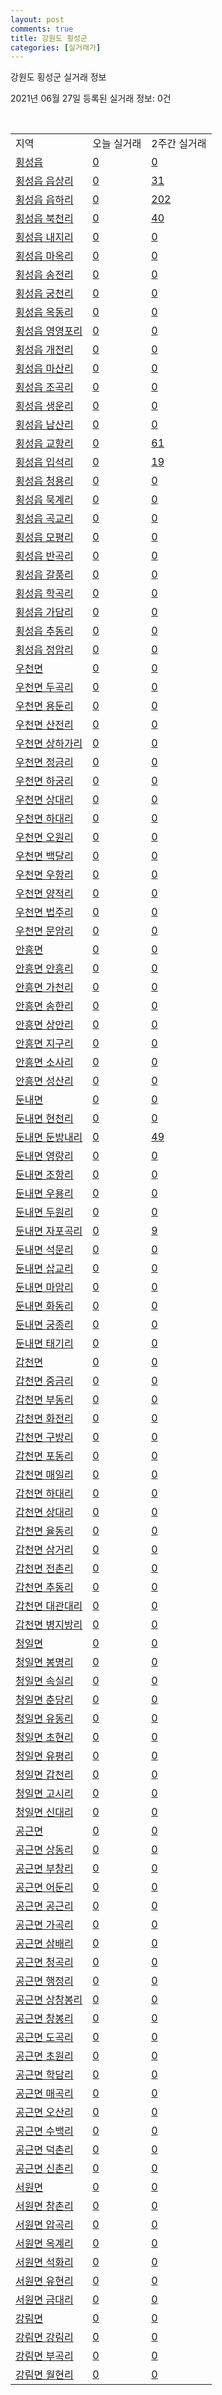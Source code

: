 ```yaml
---
layout: post
comments: true
title: 강원도 횡성군
categories: [실거래가]
---
```


강원도 횡성군 실거래 정보

2021년 06월 27일 등록된 실거래 정보: 0건

<script type="text/javascript">
  google.charts.load('current', {'packages':['corechart']});
  google.charts.setOnLoadCallback(drawChart);

  function drawChart() {
    var data = google.visualization.arrayToDataTable([['거래일', '매매', '전월세', '전매'], ['2020-06', 5, 1, 1], ['2020-07', 25, 14, 1], ['2020-08', 16, 13, 0], ['2020-09', 19, 6, 2], ['2020-10', 21, 8, 1], ['2020-11', 16, 3, 0], ['2020-12', 15, 5, 2], ['2021-01', 16, 4, 9], ['2021-02', 29, 5, 9], ['2021-03', 33, 8, 16], ['2021-04', 29, 10, 6], ['2021-05', 26, 11, 2], ['2021-06', 17, 3, 4]]);

    var options = {
      title: '최근 유형별 거래량 추이',
      legend: { position: 'bottom' }
    };

    var chart = new google.visualization.LineChart(document.getElementById('columnchart_material'));
    chart.draw(data, (options));
  }
</script>

<div id="columnchart_material" style="width: 450px; margin-left: -35px"></div>
<br>
<table class="sortable">
  <tr>
    <td>지역</td>
    <td>오늘 실거래</td>
    <td>2주간 실거래</td>
  </tr>

  
  <tr class="item">
    <td><a href="4273025000.html">횡성읍</a></td>
    <td><a href="4273025000.html">0</a></td>
    <td><a href="4273025000.html">0</a></td>
  </tr>
    

  <tr class="item">
    <td><a href="4273025021.html">횡성읍 읍상리</a></td>
    <td><a href="4273025021.html">0</a></td>
    <td><a href="4273025021.html">31</a></td>
  </tr>
    

  <tr class="item">
    <td><a href="4273025022.html">횡성읍 읍하리</a></td>
    <td><a href="4273025022.html">0</a></td>
    <td><a href="4273025022.html">202</a></td>
  </tr>
    

  <tr class="item">
    <td><a href="4273025023.html">횡성읍 북천리</a></td>
    <td><a href="4273025023.html">0</a></td>
    <td><a href="4273025023.html">40</a></td>
  </tr>
    

  <tr class="item">
    <td><a href="4273025024.html">횡성읍 내지리</a></td>
    <td><a href="4273025024.html">0</a></td>
    <td><a href="4273025024.html">0</a></td>
  </tr>
    

  <tr class="item">
    <td><a href="4273025025.html">횡성읍 마옥리</a></td>
    <td><a href="4273025025.html">0</a></td>
    <td><a href="4273025025.html">0</a></td>
  </tr>
    

  <tr class="item">
    <td><a href="4273025026.html">횡성읍 송전리</a></td>
    <td><a href="4273025026.html">0</a></td>
    <td><a href="4273025026.html">0</a></td>
  </tr>
    

  <tr class="item">
    <td><a href="4273025027.html">횡성읍 궁천리</a></td>
    <td><a href="4273025027.html">0</a></td>
    <td><a href="4273025027.html">0</a></td>
  </tr>
    

  <tr class="item">
    <td><a href="4273025028.html">횡성읍 옥동리</a></td>
    <td><a href="4273025028.html">0</a></td>
    <td><a href="4273025028.html">0</a></td>
  </tr>
    

  <tr class="item">
    <td><a href="4273025029.html">횡성읍 영영포리</a></td>
    <td><a href="4273025029.html">0</a></td>
    <td><a href="4273025029.html">0</a></td>
  </tr>
    

  <tr class="item">
    <td><a href="4273025030.html">횡성읍 개전리</a></td>
    <td><a href="4273025030.html">0</a></td>
    <td><a href="4273025030.html">0</a></td>
  </tr>
    

  <tr class="item">
    <td><a href="4273025031.html">횡성읍 마산리</a></td>
    <td><a href="4273025031.html">0</a></td>
    <td><a href="4273025031.html">0</a></td>
  </tr>
    

  <tr class="item">
    <td><a href="4273025032.html">횡성읍 조곡리</a></td>
    <td><a href="4273025032.html">0</a></td>
    <td><a href="4273025032.html">0</a></td>
  </tr>
    

  <tr class="item">
    <td><a href="4273025033.html">횡성읍 생운리</a></td>
    <td><a href="4273025033.html">0</a></td>
    <td><a href="4273025033.html">0</a></td>
  </tr>
    

  <tr class="item">
    <td><a href="4273025034.html">횡성읍 남산리</a></td>
    <td><a href="4273025034.html">0</a></td>
    <td><a href="4273025034.html">0</a></td>
  </tr>
    

  <tr class="item">
    <td><a href="4273025035.html">횡성읍 교항리</a></td>
    <td><a href="4273025035.html">0</a></td>
    <td><a href="4273025035.html">61</a></td>
  </tr>
    

  <tr class="item">
    <td><a href="4273025036.html">횡성읍 입석리</a></td>
    <td><a href="4273025036.html">0</a></td>
    <td><a href="4273025036.html">19</a></td>
  </tr>
    

  <tr class="item">
    <td><a href="4273025037.html">횡성읍 청용리</a></td>
    <td><a href="4273025037.html">0</a></td>
    <td><a href="4273025037.html">0</a></td>
  </tr>
    

  <tr class="item">
    <td><a href="4273025038.html">횡성읍 묵계리</a></td>
    <td><a href="4273025038.html">0</a></td>
    <td><a href="4273025038.html">0</a></td>
  </tr>
    

  <tr class="item">
    <td><a href="4273025039.html">횡성읍 곡교리</a></td>
    <td><a href="4273025039.html">0</a></td>
    <td><a href="4273025039.html">0</a></td>
  </tr>
    

  <tr class="item">
    <td><a href="4273025040.html">횡성읍 모평리</a></td>
    <td><a href="4273025040.html">0</a></td>
    <td><a href="4273025040.html">0</a></td>
  </tr>
    

  <tr class="item">
    <td><a href="4273025041.html">횡성읍 반곡리</a></td>
    <td><a href="4273025041.html">0</a></td>
    <td><a href="4273025041.html">0</a></td>
  </tr>
    

  <tr class="item">
    <td><a href="4273025042.html">횡성읍 갈풍리</a></td>
    <td><a href="4273025042.html">0</a></td>
    <td><a href="4273025042.html">0</a></td>
  </tr>
    

  <tr class="item">
    <td><a href="4273025043.html">횡성읍 학곡리</a></td>
    <td><a href="4273025043.html">0</a></td>
    <td><a href="4273025043.html">0</a></td>
  </tr>
    

  <tr class="item">
    <td><a href="4273025044.html">횡성읍 가담리</a></td>
    <td><a href="4273025044.html">0</a></td>
    <td><a href="4273025044.html">0</a></td>
  </tr>
    

  <tr class="item">
    <td><a href="4273025045.html">횡성읍 추동리</a></td>
    <td><a href="4273025045.html">0</a></td>
    <td><a href="4273025045.html">0</a></td>
  </tr>
    

  <tr class="item">
    <td><a href="4273025046.html">횡성읍 정암리</a></td>
    <td><a href="4273025046.html">0</a></td>
    <td><a href="4273025046.html">0</a></td>
  </tr>
    

  <tr class="item">
    <td><a href="4273031000.html">우천면</a></td>
    <td><a href="4273031000.html">0</a></td>
    <td><a href="4273031000.html">0</a></td>
  </tr>
    

  <tr class="item">
    <td><a href="4273031021.html">우천면 두곡리</a></td>
    <td><a href="4273031021.html">0</a></td>
    <td><a href="4273031021.html">0</a></td>
  </tr>
    

  <tr class="item">
    <td><a href="4273031022.html">우천면 용둔리</a></td>
    <td><a href="4273031022.html">0</a></td>
    <td><a href="4273031022.html">0</a></td>
  </tr>
    

  <tr class="item">
    <td><a href="4273031023.html">우천면 산전리</a></td>
    <td><a href="4273031023.html">0</a></td>
    <td><a href="4273031023.html">0</a></td>
  </tr>
    

  <tr class="item">
    <td><a href="4273031024.html">우천면 상하가리</a></td>
    <td><a href="4273031024.html">0</a></td>
    <td><a href="4273031024.html">0</a></td>
  </tr>
    

  <tr class="item">
    <td><a href="4273031025.html">우천면 정금리</a></td>
    <td><a href="4273031025.html">0</a></td>
    <td><a href="4273031025.html">0</a></td>
  </tr>
    

  <tr class="item">
    <td><a href="4273031026.html">우천면 하궁리</a></td>
    <td><a href="4273031026.html">0</a></td>
    <td><a href="4273031026.html">0</a></td>
  </tr>
    

  <tr class="item">
    <td><a href="4273031027.html">우천면 상대리</a></td>
    <td><a href="4273031027.html">0</a></td>
    <td><a href="4273031027.html">0</a></td>
  </tr>
    

  <tr class="item">
    <td><a href="4273031028.html">우천면 하대리</a></td>
    <td><a href="4273031028.html">0</a></td>
    <td><a href="4273031028.html">0</a></td>
  </tr>
    

  <tr class="item">
    <td><a href="4273031029.html">우천면 오원리</a></td>
    <td><a href="4273031029.html">0</a></td>
    <td><a href="4273031029.html">0</a></td>
  </tr>
    

  <tr class="item">
    <td><a href="4273031030.html">우천면 백달리</a></td>
    <td><a href="4273031030.html">0</a></td>
    <td><a href="4273031030.html">0</a></td>
  </tr>
    

  <tr class="item">
    <td><a href="4273031031.html">우천면 우항리</a></td>
    <td><a href="4273031031.html">0</a></td>
    <td><a href="4273031031.html">0</a></td>
  </tr>
    

  <tr class="item">
    <td><a href="4273031032.html">우천면 양적리</a></td>
    <td><a href="4273031032.html">0</a></td>
    <td><a href="4273031032.html">0</a></td>
  </tr>
    

  <tr class="item">
    <td><a href="4273031033.html">우천면 법주리</a></td>
    <td><a href="4273031033.html">0</a></td>
    <td><a href="4273031033.html">0</a></td>
  </tr>
    

  <tr class="item">
    <td><a href="4273031034.html">우천면 문암리</a></td>
    <td><a href="4273031034.html">0</a></td>
    <td><a href="4273031034.html">0</a></td>
  </tr>
    

  <tr class="item">
    <td><a href="4273032000.html">안흥면</a></td>
    <td><a href="4273032000.html">0</a></td>
    <td><a href="4273032000.html">0</a></td>
  </tr>
    

  <tr class="item">
    <td><a href="4273032021.html">안흥면 안흥리</a></td>
    <td><a href="4273032021.html">0</a></td>
    <td><a href="4273032021.html">0</a></td>
  </tr>
    

  <tr class="item">
    <td><a href="4273032022.html">안흥면 가천리</a></td>
    <td><a href="4273032022.html">0</a></td>
    <td><a href="4273032022.html">0</a></td>
  </tr>
    

  <tr class="item">
    <td><a href="4273032023.html">안흥면 송한리</a></td>
    <td><a href="4273032023.html">0</a></td>
    <td><a href="4273032023.html">0</a></td>
  </tr>
    

  <tr class="item">
    <td><a href="4273032024.html">안흥면 상안리</a></td>
    <td><a href="4273032024.html">0</a></td>
    <td><a href="4273032024.html">0</a></td>
  </tr>
    

  <tr class="item">
    <td><a href="4273032025.html">안흥면 지구리</a></td>
    <td><a href="4273032025.html">0</a></td>
    <td><a href="4273032025.html">0</a></td>
  </tr>
    

  <tr class="item">
    <td><a href="4273032026.html">안흥면 소사리</a></td>
    <td><a href="4273032026.html">0</a></td>
    <td><a href="4273032026.html">0</a></td>
  </tr>
    

  <tr class="item">
    <td><a href="4273032027.html">안흥면 성산리</a></td>
    <td><a href="4273032027.html">0</a></td>
    <td><a href="4273032027.html">0</a></td>
  </tr>
    

  <tr class="item">
    <td><a href="4273033000.html">둔내면</a></td>
    <td><a href="4273033000.html">0</a></td>
    <td><a href="4273033000.html">0</a></td>
  </tr>
    

  <tr class="item">
    <td><a href="4273033021.html">둔내면 현천리</a></td>
    <td><a href="4273033021.html">0</a></td>
    <td><a href="4273033021.html">0</a></td>
  </tr>
    

  <tr class="item">
    <td><a href="4273033022.html">둔내면 둔방내리</a></td>
    <td><a href="4273033022.html">0</a></td>
    <td><a href="4273033022.html">49</a></td>
  </tr>
    

  <tr class="item">
    <td><a href="4273033023.html">둔내면 영랑리</a></td>
    <td><a href="4273033023.html">0</a></td>
    <td><a href="4273033023.html">0</a></td>
  </tr>
    

  <tr class="item">
    <td><a href="4273033024.html">둔내면 조항리</a></td>
    <td><a href="4273033024.html">0</a></td>
    <td><a href="4273033024.html">0</a></td>
  </tr>
    

  <tr class="item">
    <td><a href="4273033025.html">둔내면 우용리</a></td>
    <td><a href="4273033025.html">0</a></td>
    <td><a href="4273033025.html">0</a></td>
  </tr>
    

  <tr class="item">
    <td><a href="4273033026.html">둔내면 두원리</a></td>
    <td><a href="4273033026.html">0</a></td>
    <td><a href="4273033026.html">0</a></td>
  </tr>
    

  <tr class="item">
    <td><a href="4273033027.html">둔내면 자포곡리</a></td>
    <td><a href="4273033027.html">0</a></td>
    <td><a href="4273033027.html">9</a></td>
  </tr>
    

  <tr class="item">
    <td><a href="4273033028.html">둔내면 석문리</a></td>
    <td><a href="4273033028.html">0</a></td>
    <td><a href="4273033028.html">0</a></td>
  </tr>
    

  <tr class="item">
    <td><a href="4273033029.html">둔내면 삽교리</a></td>
    <td><a href="4273033029.html">0</a></td>
    <td><a href="4273033029.html">0</a></td>
  </tr>
    

  <tr class="item">
    <td><a href="4273033030.html">둔내면 마암리</a></td>
    <td><a href="4273033030.html">0</a></td>
    <td><a href="4273033030.html">0</a></td>
  </tr>
    

  <tr class="item">
    <td><a href="4273033031.html">둔내면 화동리</a></td>
    <td><a href="4273033031.html">0</a></td>
    <td><a href="4273033031.html">0</a></td>
  </tr>
    

  <tr class="item">
    <td><a href="4273033032.html">둔내면 궁종리</a></td>
    <td><a href="4273033032.html">0</a></td>
    <td><a href="4273033032.html">0</a></td>
  </tr>
    

  <tr class="item">
    <td><a href="4273033033.html">둔내면 태기리</a></td>
    <td><a href="4273033033.html">0</a></td>
    <td><a href="4273033033.html">0</a></td>
  </tr>
    

  <tr class="item">
    <td><a href="4273034000.html">갑천면</a></td>
    <td><a href="4273034000.html">0</a></td>
    <td><a href="4273034000.html">0</a></td>
  </tr>
    

  <tr class="item">
    <td><a href="4273034021.html">갑천면 중금리</a></td>
    <td><a href="4273034021.html">0</a></td>
    <td><a href="4273034021.html">0</a></td>
  </tr>
    

  <tr class="item">
    <td><a href="4273034022.html">갑천면 부동리</a></td>
    <td><a href="4273034022.html">0</a></td>
    <td><a href="4273034022.html">0</a></td>
  </tr>
    

  <tr class="item">
    <td><a href="4273034023.html">갑천면 화전리</a></td>
    <td><a href="4273034023.html">0</a></td>
    <td><a href="4273034023.html">0</a></td>
  </tr>
    

  <tr class="item">
    <td><a href="4273034024.html">갑천면 구방리</a></td>
    <td><a href="4273034024.html">0</a></td>
    <td><a href="4273034024.html">0</a></td>
  </tr>
    

  <tr class="item">
    <td><a href="4273034025.html">갑천면 포동리</a></td>
    <td><a href="4273034025.html">0</a></td>
    <td><a href="4273034025.html">0</a></td>
  </tr>
    

  <tr class="item">
    <td><a href="4273034026.html">갑천면 매일리</a></td>
    <td><a href="4273034026.html">0</a></td>
    <td><a href="4273034026.html">0</a></td>
  </tr>
    

  <tr class="item">
    <td><a href="4273034027.html">갑천면 하대리</a></td>
    <td><a href="4273034027.html">0</a></td>
    <td><a href="4273034027.html">0</a></td>
  </tr>
    

  <tr class="item">
    <td><a href="4273034028.html">갑천면 상대리</a></td>
    <td><a href="4273034028.html">0</a></td>
    <td><a href="4273034028.html">0</a></td>
  </tr>
    

  <tr class="item">
    <td><a href="4273034029.html">갑천면 율동리</a></td>
    <td><a href="4273034029.html">0</a></td>
    <td><a href="4273034029.html">0</a></td>
  </tr>
    

  <tr class="item">
    <td><a href="4273034030.html">갑천면 삼거리</a></td>
    <td><a href="4273034030.html">0</a></td>
    <td><a href="4273034030.html">0</a></td>
  </tr>
    

  <tr class="item">
    <td><a href="4273034031.html">갑천면 전촌리</a></td>
    <td><a href="4273034031.html">0</a></td>
    <td><a href="4273034031.html">0</a></td>
  </tr>
    

  <tr class="item">
    <td><a href="4273034032.html">갑천면 추동리</a></td>
    <td><a href="4273034032.html">0</a></td>
    <td><a href="4273034032.html">0</a></td>
  </tr>
    

  <tr class="item">
    <td><a href="4273034033.html">갑천면 대관대리</a></td>
    <td><a href="4273034033.html">0</a></td>
    <td><a href="4273034033.html">0</a></td>
  </tr>
    

  <tr class="item">
    <td><a href="4273034034.html">갑천면 병지방리</a></td>
    <td><a href="4273034034.html">0</a></td>
    <td><a href="4273034034.html">0</a></td>
  </tr>
    

  <tr class="item">
    <td><a href="4273035000.html">청일면</a></td>
    <td><a href="4273035000.html">0</a></td>
    <td><a href="4273035000.html">0</a></td>
  </tr>
    

  <tr class="item">
    <td><a href="4273035021.html">청일면 봉명리</a></td>
    <td><a href="4273035021.html">0</a></td>
    <td><a href="4273035021.html">0</a></td>
  </tr>
    

  <tr class="item">
    <td><a href="4273035022.html">청일면 속실리</a></td>
    <td><a href="4273035022.html">0</a></td>
    <td><a href="4273035022.html">0</a></td>
  </tr>
    

  <tr class="item">
    <td><a href="4273035023.html">청일면 춘당리</a></td>
    <td><a href="4273035023.html">0</a></td>
    <td><a href="4273035023.html">0</a></td>
  </tr>
    

  <tr class="item">
    <td><a href="4273035024.html">청일면 유동리</a></td>
    <td><a href="4273035024.html">0</a></td>
    <td><a href="4273035024.html">0</a></td>
  </tr>
    

  <tr class="item">
    <td><a href="4273035025.html">청일면 초현리</a></td>
    <td><a href="4273035025.html">0</a></td>
    <td><a href="4273035025.html">0</a></td>
  </tr>
    

  <tr class="item">
    <td><a href="4273035026.html">청일면 유평리</a></td>
    <td><a href="4273035026.html">0</a></td>
    <td><a href="4273035026.html">0</a></td>
  </tr>
    

  <tr class="item">
    <td><a href="4273035027.html">청일면 갑천리</a></td>
    <td><a href="4273035027.html">0</a></td>
    <td><a href="4273035027.html">0</a></td>
  </tr>
    

  <tr class="item">
    <td><a href="4273035028.html">청일면 고시리</a></td>
    <td><a href="4273035028.html">0</a></td>
    <td><a href="4273035028.html">0</a></td>
  </tr>
    

  <tr class="item">
    <td><a href="4273035029.html">청일면 신대리</a></td>
    <td><a href="4273035029.html">0</a></td>
    <td><a href="4273035029.html">0</a></td>
  </tr>
    

  <tr class="item">
    <td><a href="4273036000.html">공근면</a></td>
    <td><a href="4273036000.html">0</a></td>
    <td><a href="4273036000.html">0</a></td>
  </tr>
    

  <tr class="item">
    <td><a href="4273036021.html">공근면 상동리</a></td>
    <td><a href="4273036021.html">0</a></td>
    <td><a href="4273036021.html">0</a></td>
  </tr>
    

  <tr class="item">
    <td><a href="4273036022.html">공근면 부창리</a></td>
    <td><a href="4273036022.html">0</a></td>
    <td><a href="4273036022.html">0</a></td>
  </tr>
    

  <tr class="item">
    <td><a href="4273036023.html">공근면 어둔리</a></td>
    <td><a href="4273036023.html">0</a></td>
    <td><a href="4273036023.html">0</a></td>
  </tr>
    

  <tr class="item">
    <td><a href="4273036024.html">공근면 공근리</a></td>
    <td><a href="4273036024.html">0</a></td>
    <td><a href="4273036024.html">0</a></td>
  </tr>
    

  <tr class="item">
    <td><a href="4273036025.html">공근면 가곡리</a></td>
    <td><a href="4273036025.html">0</a></td>
    <td><a href="4273036025.html">0</a></td>
  </tr>
    

  <tr class="item">
    <td><a href="4273036026.html">공근면 삼배리</a></td>
    <td><a href="4273036026.html">0</a></td>
    <td><a href="4273036026.html">0</a></td>
  </tr>
    

  <tr class="item">
    <td><a href="4273036027.html">공근면 청곡리</a></td>
    <td><a href="4273036027.html">0</a></td>
    <td><a href="4273036027.html">0</a></td>
  </tr>
    

  <tr class="item">
    <td><a href="4273036028.html">공근면 행정리</a></td>
    <td><a href="4273036028.html">0</a></td>
    <td><a href="4273036028.html">0</a></td>
  </tr>
    

  <tr class="item">
    <td><a href="4273036029.html">공근면 상창봉리</a></td>
    <td><a href="4273036029.html">0</a></td>
    <td><a href="4273036029.html">0</a></td>
  </tr>
    

  <tr class="item">
    <td><a href="4273036030.html">공근면 창봉리</a></td>
    <td><a href="4273036030.html">0</a></td>
    <td><a href="4273036030.html">0</a></td>
  </tr>
    

  <tr class="item">
    <td><a href="4273036031.html">공근면 도곡리</a></td>
    <td><a href="4273036031.html">0</a></td>
    <td><a href="4273036031.html">0</a></td>
  </tr>
    

  <tr class="item">
    <td><a href="4273036032.html">공근면 초원리</a></td>
    <td><a href="4273036032.html">0</a></td>
    <td><a href="4273036032.html">0</a></td>
  </tr>
    

  <tr class="item">
    <td><a href="4273036033.html">공근면 학담리</a></td>
    <td><a href="4273036033.html">0</a></td>
    <td><a href="4273036033.html">0</a></td>
  </tr>
    

  <tr class="item">
    <td><a href="4273036034.html">공근면 매곡리</a></td>
    <td><a href="4273036034.html">0</a></td>
    <td><a href="4273036034.html">0</a></td>
  </tr>
    

  <tr class="item">
    <td><a href="4273036035.html">공근면 오산리</a></td>
    <td><a href="4273036035.html">0</a></td>
    <td><a href="4273036035.html">0</a></td>
  </tr>
    

  <tr class="item">
    <td><a href="4273036036.html">공근면 수백리</a></td>
    <td><a href="4273036036.html">0</a></td>
    <td><a href="4273036036.html">0</a></td>
  </tr>
    

  <tr class="item">
    <td><a href="4273036037.html">공근면 덕촌리</a></td>
    <td><a href="4273036037.html">0</a></td>
    <td><a href="4273036037.html">0</a></td>
  </tr>
    

  <tr class="item">
    <td><a href="4273036038.html">공근면 신촌리</a></td>
    <td><a href="4273036038.html">0</a></td>
    <td><a href="4273036038.html">0</a></td>
  </tr>
    

  <tr class="item">
    <td><a href="4273037000.html">서원면</a></td>
    <td><a href="4273037000.html">0</a></td>
    <td><a href="4273037000.html">0</a></td>
  </tr>
    

  <tr class="item">
    <td><a href="4273037021.html">서원면 창촌리</a></td>
    <td><a href="4273037021.html">0</a></td>
    <td><a href="4273037021.html">0</a></td>
  </tr>
    

  <tr class="item">
    <td><a href="4273037022.html">서원면 압곡리</a></td>
    <td><a href="4273037022.html">0</a></td>
    <td><a href="4273037022.html">0</a></td>
  </tr>
    

  <tr class="item">
    <td><a href="4273037023.html">서원면 옥계리</a></td>
    <td><a href="4273037023.html">0</a></td>
    <td><a href="4273037023.html">0</a></td>
  </tr>
    

  <tr class="item">
    <td><a href="4273037024.html">서원면 석화리</a></td>
    <td><a href="4273037024.html">0</a></td>
    <td><a href="4273037024.html">0</a></td>
  </tr>
    

  <tr class="item">
    <td><a href="4273037025.html">서원면 유현리</a></td>
    <td><a href="4273037025.html">0</a></td>
    <td><a href="4273037025.html">0</a></td>
  </tr>
    

  <tr class="item">
    <td><a href="4273037026.html">서원면 금대리</a></td>
    <td><a href="4273037026.html">0</a></td>
    <td><a href="4273037026.html">0</a></td>
  </tr>
    

  <tr class="item">
    <td><a href="4273038000.html">강림면</a></td>
    <td><a href="4273038000.html">0</a></td>
    <td><a href="4273038000.html">0</a></td>
  </tr>
    

  <tr class="item">
    <td><a href="4273038021.html">강림면 강림리</a></td>
    <td><a href="4273038021.html">0</a></td>
    <td><a href="4273038021.html">0</a></td>
  </tr>
    

  <tr class="item">
    <td><a href="4273038022.html">강림면 부곡리</a></td>
    <td><a href="4273038022.html">0</a></td>
    <td><a href="4273038022.html">0</a></td>
  </tr>
    

  <tr class="item">
    <td><a href="4273038023.html">강림면 월현리</a></td>
    <td><a href="4273038023.html">0</a></td>
    <td><a href="4273038023.html">0</a></td>
  </tr>
    


</table>


    